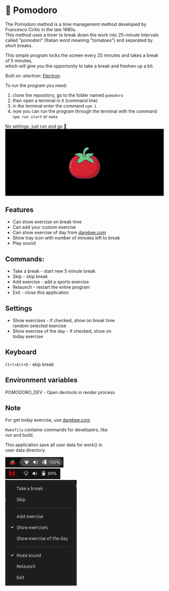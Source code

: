 # :tomato: Pomodoro

The Pomodoro method is a time management method developed by Francesco Cirillo in the late 1980s.  
This method uses a timer to break down the work into 25-minute intervals  
called "pomodori" (Italian word meaning "tomatoes") and separated by short breaks.  

This simple program locks the screen every 25 minutes and takes a break of 5 minutes,  
which will give you the opportunity to take a break and freshen up a bit.  

Built on :electron: [Electron](https://www.electronjs.org/).  

To run the program you need:
1. clone the repository, go to the folder named `pomodoro`
2. then open a terminal in it (command line)
3. in the terminal enter the command `npm i`
4. now you can run the program through the terminal with the command `npm run start` or `make`  

No settings, just run and go :footprints:  
![](pomodoro.jpg)  

## Features
- Can show exercise on break time
- Can add your custom exercise
- Can show exercise of day from [darebee.com](https://www.darebee.com)
- Show tray icon with number of minutes left to break
- Play sound

## Commands:
- Take a break - start new 5 minute break
- Skip         - skip break
- Add exercise - add a sports exercise
- Relaunch     - restart the entire program
- Exit         - close this application  

## Settings
- Show exercises - if checked, show on break time  
                   random selected exercise  
- Show exercise of the day - if checked, show on  
                   today exercise  

## Keyboard
`Ctrl+Alt+Q` - skip break  

## Environment variables

POMODORO_DEV - Open devtools in render process  

## Note

For get today exercise, use [darebee.com](https://www.darebee.com/)

`Makefile` containe commands for developers, like  
run and build. 

This application save all user data for work() in  
user data directory.  

![](pomodoro_tray.png)  
![](pomodoro_tray_counter.png)  
![](pomodoro_tray_menu.png)  
